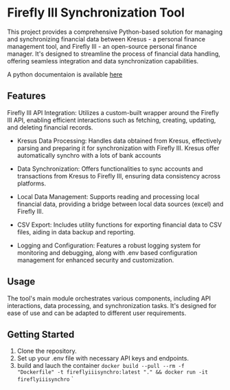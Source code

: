 # Firefly III Synchronization Tool

This project provides a comprehensive Python-based solution for managing and synchronizing financial data between Kresus - a personal finance management tool, and Firefly III - an open-source personal finance manager. It's designed to streamline the process of financial data handling, offering seamless integration and data synchronization capabilities.

A python documentaion is available [here](https://alanjumeaucourt.github.io/firefly-iii-synchro/)

## Features
Firefly III API Integration: Utilizes a custom-built wrapper around the Firefly III API, enabling efficient interactions such as fetching, creating, updating, and deleting financial records.

- Kresus Data Processing: Handles data obtained from Kresus, effectively parsing and preparing it for synchronization with Firefly III.
Kresus offer automatically synchro with a lots of bank accounts

- Data Synchronization: Offers functionalities to sync accounts and transactions from Kresus to Firefly III, ensuring data consistency across platforms.

- Local Data Management: Supports reading and processing local financial data, providing a bridge between local data sources (excel) and Firefly III.

- CSV Export: Includes utility functions for exporting financial data to CSV files, aiding in data backup and reporting.

- Logging and Configuration: Features a robust logging system for monitoring and debugging, along with .env based configuration management for enhanced security and customization.

## Usage

The tool's main module orchestrates various components, including API interactions, data processing, and synchronization tasks. It's designed for ease of use and can be adapted to different user requirements.

## Getting Started

1. Clone the repository.
1. Set up your .env file with necessary API keys and endpoints.
1. build and lauch the container `docker build --pull --rm -f "Dockerfile" -t fireflyiiisynchro:latest "." && docker run -it fireflyiiisynchro`
`

